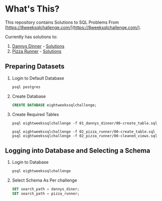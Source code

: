 # What's This?
This repository contains Solutions to SQL Problems From [https://8weeksqlchallenge.com/](https://8weeksqlchallenge.com/).

Currently has solutions to:
1. [Dannys Dinner](https://8weeksqlchallenge.com/case-study-1/) - [Solutions](01_dannys_dinner/)
2. [Pizza Runner](https://8weeksqlchallenge.com/case-study-2/) - [Solutions](02_pizza_runner/)

## Preparing Datasets
1. Login to Default Database
    ```bash
    psql postgres
    ```
2. Create Database
    ```sql
    CREATE DATABASE eightweekssqlchallenge;
    ```
3. Create Required Tables
    ```
    psql eightweekssqlchallenge -f 01_dannys_dinner/00-create_table.sql

    psql eightweekssqlchallenge -f 02_pizza_runner/00-create_table.sql
    psql eightweekssqlchallenge -f 02_pizza_runner/00-cleaned_views.sql
    ```

## Logging into Database and Selecting a Schema
1. Login to Database
    ```bash
    psql eightweekssqlchallenge
    ```
2. Select Schema As Per challenge
    ```sql
    SET search_path = dannys_diner;
    SET search_path = pizza_runner;
    ```
